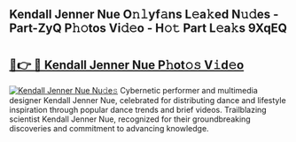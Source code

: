 ## Kendall Jenner Nue O𝚗𝚕yf𝚊ns L𝚎a𝚔ed N𝚞𝚍es - Part-ZyQ P𝚑𝚘tos Vi𝚍𝚎o - H𝚘𝚝 Part L𝚎a𝚔s 9XqEQ

# <h2><a href="http://kf6evh0.oniu.top/?m=Kendall+Jenner+Nue">🔗👉 🔴 Kendall Jenner Nue P𝚑ot𝚘𝚜 V𝚒d𝚎o</a></h2>

[![Kendall Jenner Nue Nu𝚍e𝚜](https://i.imgur.com/0qMVB7G.gif)](http://kf6evh0.oniu.top/?m=Kendall+Jenner+Nue)
Cybernetic performer and multimedia designer Kendall Jenner Nue, celebrated for distributing dance and lifestyle inspiration through popular dance trends and brief videos. Trailblazing scientist Kendall Jenner Nue, recognized for their groundbreaking discoveries and commitment to advancing knowledge.  
